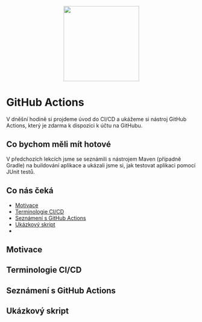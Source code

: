 <p align="center">
  <img src="https://engeto.cz/wp-content/uploads/2019/01/engeto-square.png" width="200" height="200">
</p>

# GitHub Actions

V dněšní hodině si projdeme úvod do CI/CD a ukážeme si nástroj GitHub Actions, který je zdarma k dispozici k účtu na GitHubu.

## Co bychom měli mít hotové

V předchozích lekcích jsme se seznámili s nástrojem Maven (případně Gradle) na buildování aplikace a ukázali jsme si, jak testovat aplikaci pomocí JUnit testů.

## Co nás čeká

 - [Motivace](#motivace)
 - [Terminologie CI/CD](#terminologie-cicd)
 - [Seznámení s GitHub Actions](#seznameni-s-github-actions) 
 - [Ukázkový skript](#ukazkovy-skript)
 -  
 ## Motivace
 
 ## Terminologie CI/CD
 
 ## Seznámení s GitHub Actions
 
 ## Ukázkový skript
